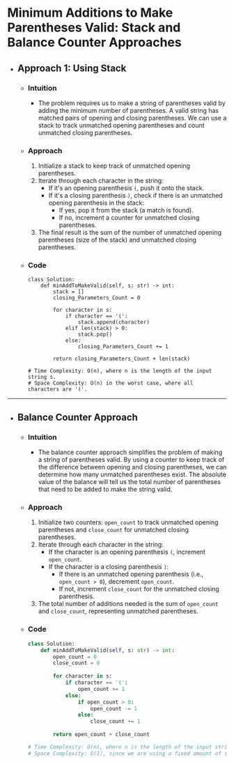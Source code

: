 # Minimum Additions to Make Parentheses Valid: Stack and Balance Counter Approaches

- ## Approach 1: Using Stack

    - ### Intuition
        - The problem requires us to make a string of parentheses valid by adding the minimum number of parentheses. A valid string has matched pairs of opening and closing parentheses. We can use a stack to track unmatched opening parentheses and count unmatched closing parentheses.

    - ### Approach
        1. Initialize a stack to keep track of unmatched opening parentheses.
        2. Iterate through each character in the string:
            - If it's an opening parenthesis `(`, push it onto the stack.
            - If it's a closing parenthesis `)`, check if there is an unmatched opening parenthesis in the stack:
                - If yes, pop it from the stack (a match is found).
                - If no, increment a counter for unmatched closing parentheses.
        3. The final result is the sum of the number of unmatched opening parentheses (size of the stack) and unmatched closing parentheses.

    - ### Code
        ```python3 []
        class Solution:
            def minAddToMakeValid(self, s: str) -> int:
                stack = []
                closing_Parameters_Count = 0
                
                for character in s:
                    if character == '(':
                        stack.append(character)
                    elif len(stack) > 0:
                        stack.pop()
                    else:
                        closing_Parameters_Count += 1
                
                return closing_Parameters_Count + len(stack)

        # Time Complexity: O(n), where n is the length of the input string s.
        # Space Complexity: O(n) in the worst case, where all characters are '('.
        ```
<hr>
    
- ## Balance Counter Approach

    - ### Intuition
        - The balance counter approach simplifies the problem of making a string of parentheses valid. By using a counter to keep track of the difference between opening and closing parentheses, we can determine how many unmatched parentheses exist. The absolute value of the balance will tell us the total number of parentheses that need to be added to make the string valid.

    - ### Approach
        1. Initialize two counters: `open_count` to track unmatched opening parentheses and `close_count` for unmatched closing parentheses.
        2. Iterate through each character in the string:
            - If the character is an opening parenthesis `(`, increment `open_count`.
            - If the character is a closing parenthesis `)`:
                - If there is an unmatched opening parenthesis (i.e., `open_count > 0`), decrement `open_count`.
                - If not, increment `close_count` for the unmatched closing parenthesis.
        3. The total number of additions needed is the sum of `open_count` and `close_count`, representing unmatched parentheses.

    - ### Code
        ```python
        class Solution:
            def minAddToMakeValid(self, s: str) -> int:
                open_count = 0
                close_count = 0
                
                for character in s:
                    if character == '(':
                        open_count += 1
                    else:
                        if open_count > 0:
                            open_count -= 1
                        else:
                            close_count += 1
                
                return open_count + close_count

        # Time Complexity: O(n), where n is the length of the input string s.
        # Space Complexity: O(1), since we are using a fixed amount of space for the counters.
        ```